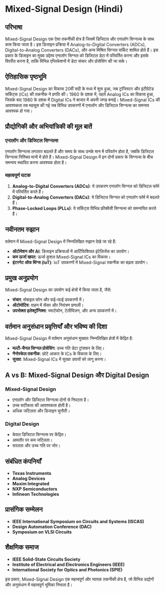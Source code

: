 # Mixed-Signal Design (Hindi)

## परिभाषा
Mixed-Signal Design एक ऐसा तकनीकी क्षेत्र है जिसमें डिजिटल और एनालॉग सिग्नल्स के साथ काम किया जाता है। इस डिजाइन प्रक्रिया में Analog-to-Digital Converters (ADCs), Digital-to-Analog Converters (DACs), और अन्य मिश्रित सिग्नल सर्किट शामिल होते हैं। इस प्रकार के डिजाइन का मुख्य उद्देश्य एनालॉग सिग्नल को डिजिटल डेटा में परिवर्तित करना और इसके विपरीत करना है, ताकि विभिन्न एप्लिकेशनों में डेटा संचार और प्रोसेसिंग की जा सके।

## ऐतिहासिक पृष्ठभूमि
Mixed-Signal Design का विकास 20वीं सदी के मध्य में शुरू हुआ, जब ट्रांजिस्टर और इंटीग्रेटेड सर्किट्स (ICs) की तकनीक ने प्रगति की। 1960 के दशक में, पहले Analog ICs का विकास हुआ, जिसके बाद 1980 के दशक में Digital ICs ने बाजार में अपनी जगह बनाई। Mixed-Signal ICs की आवश्यकता तब महसूस की गई जब विभिन्न उपकरणों में एनालॉग और डिजिटल सिग्नल्स का समन्वय आवश्यक हो गया।

## प्रौद्योगिकी और अभियांत्रिकी की मूल बातें
### एनालॉग और डिजिटल सिग्नल्स
एनालॉग सिग्नल्स लगातार बदलते हैं और समय के साथ उनके मान में परिवर्तन होता है, जबकि डिजिटल सिग्नल्स निश्चित मानों में होते हैं। Mixed-Signal Design में इन दोनों प्रकार के सिग्नल्स के बीच समन्वय स्थापित करना आवश्यक होता है।

### महत्वपूर्ण घटक
1. **Analog-to-Digital Converters (ADCs)**: ये उपकरण एनालॉग सिग्नल को डिजिटल फॉर्म में परिवर्तित करते हैं।
2. **Digital-to-Analog Converters (DACs)**: ये डिजिटल सिग्नल को एनालॉग फॉर्म में बदलते हैं।
3. **Phase-Locked Loops (PLLs)**: ये सर्किट्स विभिन्न फ्रीक्वेंसी सिग्नल्स को समन्वयित करते हैं।

## नवीनतम रुझान
वर्तमान में Mixed-Signal Design में निम्नलिखित रुझान देखे जा रहे हैं:
- **ऑटोमेशन और AI**: डिजाइन प्रक्रियाओं में आर्टिफिशियल इंटेलिजेंस का उपयोग।
- **कम ऊर्जा खपत**: ऊर्जा कुशल Mixed-Signal ICs का विकास।
- **इंटरनेट ऑफ थिंग्स (IoT)**: IoT उपकरणों में Mixed-Signal तकनीक का बढ़ता उपयोग।

## प्रमुख अनुप्रयोग
Mixed-Signal Design का उपयोग कई क्षेत्रों में किया जाता है, जैसे:
- **संचार**: मोबाइल फोन और वाई-फाई उपकरणों में।
- **ऑटोमोटिव**: वाहन में सेंसर और नियंत्रण प्रणाली।
- **उपभोक्ता इलेक्ट्रॉनिक्स**: स्मार्टफोन, टेलीविज़न, और अन्य उपकरणों में।

## वर्तमान अनुसंधान प्रवृत्तियाँ और भविष्य की दिशा
Mixed-Signal Design में वर्तमान अनुसंधान मुख्यतः निम्नलिखित क्षेत्रों में केंद्रित है:
- **मल्टी-चैनल सिग्नल प्रोसेसिंग**: उच्च गति डेटा ट्रांसफर के लिए।
- **नैनोस्केल तकनीक**: छोटे आकार के ICs के विकास के लिए।
- **सुरक्षा**: Mixed-Signal ICs में सुरक्षा उपायों को लागू करना।

## A vs B: Mixed-Signal Design और Digital Design
### Mixed-Signal Design
- एनालॉग और डिजिटल सिग्नल्स दोनों से निपटता है।
- उच्च सटीकता की आवश्यकता होती है।
- अधिक जटिलता और डिजाइन चुनौती।

### Digital Design
- केवल डिजिटल सिग्नल्स पर केंद्रित।
- आमतौर पर कम जटिलता।
- सरलता और उच्च गति पर जोर।

## संबंधित कंपनियाँ
- **Texas Instruments**
- **Analog Devices**
- **Maxim Integrated**
- **NXP Semiconductors**
- **Infineon Technologies**

## प्रासंगिक सम्मेलन
- **IEEE International Symposium on Circuits and Systems (ISCAS)**
- **Design Automation Conference (DAC)**
- **Symposium on VLSI Circuits**

## शैक्षणिक समाज
- **IEEE Solid-State Circuits Society**
- **Institute of Electrical and Electronics Engineers (IEEE)**
- **International Society for Optics and Photonics (SPIE)**

इस प्रकार, Mixed-Signal Design एक महत्वपूर्ण और व्यापक तकनीकी क्षेत्र है, जो विभिन्न उद्योगों और अनुसंधान में महत्वपूर्ण भूमिका निभाता है।
